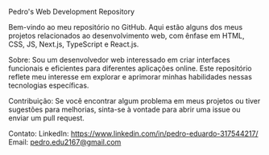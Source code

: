 
Pedro's Web Development Repository

Bem-vindo ao meu repositório no GitHub. Aqui estão alguns dos meus projetos relacionados ao desenvolvimento web, com ênfase em HTML, CSS, JS, Next.js, TypeScript e React.js.

Sobre:
Sou um desenvolvedor web interessado em criar interfaces funcionais e eficientes para diferentes aplicações online. Este repositório reflete meu interesse em explorar e aprimorar minhas habilidades nessas tecnologias específicas.

Contribuição:
Se você encontrar algum problema em meus projetos ou tiver sugestões para melhorias, sinta-se à vontade para abrir uma issue ou enviar um pull request.

Contato:
LinkedIn: https://www.linkedin.com/in/pedro-eduardo-317544217/
Email: pedro.edu2167@gmail.com

